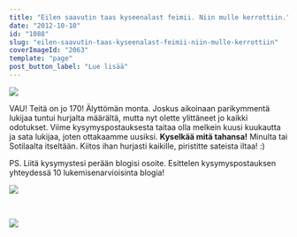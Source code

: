 ```yaml
---
title: "Eilen saavutin taas kyseenalast feimii. Niin mulle kerrottiin."
date: "2012-10-10"
id: "1088"
slug: "eilen-saavutin-taas-kyseenalast-feimii-niin-mulle-kerrottiin"
coverImageId: "2063"
template: "page"
post_button_label: "Lue lisää"
---
```


[![](/images/170.png)](http://4.bp.blogspot.com/-JsBTi05JgOU/UHWdlhLaHyI/AAAAAAAABlg/LR2uDQNHkNA/s1600/170.png)

VAU! Teitä on jo 170! Älyttömän monta. Joskus aikoinaan parikymmentä lukijaa tuntui hurjalta määrältä, mutta nyt olette ylittäneet jo kaikki odotukset. Viime kysymyspostauksesta taitaa olla melkein kuusi kuukautta ja sata lukijaa, joten ottakaamme uusiksi. **Kyselkää mitä tahansa!** Minulta tai Sotilaalta itseltään. Kiitos ihan hurjasti kaikille, piristitte sateista iltaa! :)

PS. Liitä kysymystesi perään blogisi osoite. Esittelen kysymyspostauksen yhteydessä 10 lukemisenarvioisinta blogia!

[![](/images/IMG_0310j.JPG)](http://3.bp.blogspot.com/-583-PJINV2g/UHWfffTjxKI/AAAAAAAABlw/4MCk9FKX_jA/s1600/IMG_0310j.JPG)

 

[![](/images/ak.png)](http://1.bp.blogspot.com/-OUyUHZUYb7I/UHWfUWLeUyI/AAAAAAAABlo/9_O6hRAxd8o/s1600/ak.png)
